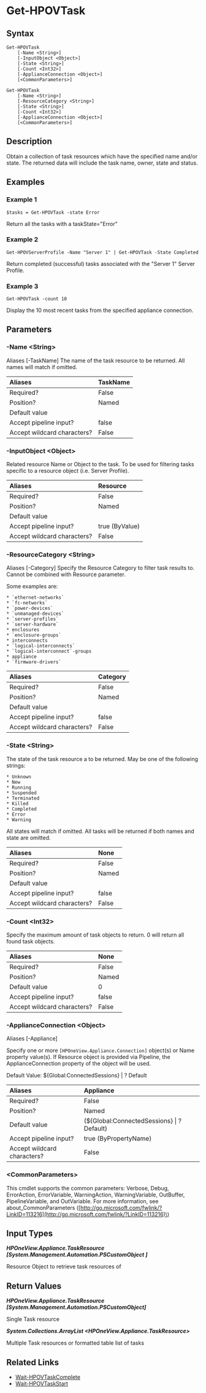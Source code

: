 ﻿---
description: Retrieve Task resource(s).
---

# Get-HPOVTask

## Syntax

```text
Get-HPOVTask
    [-Name <String>]
    [-InputObject <Object>]
    [-State <String>]
    [-Count <Int32>]
    [-ApplianceConnection <Object>]
    [<CommonParameters>]
```

```text
Get-HPOVTask
    [-Name <String>]
    [-ResourceCategory <String>]
    [-State <String>]
    [-Count <Int32>]
    [-ApplianceConnection <Object>]
    [<CommonParameters>]
```

## Description

Obtain a collection of task resources which have the specified name and/or state.  The returned data will include the task name, owner, state and status.

## Examples

###  Example 1 

```text
$tasks = Get-HPOVTask -state Error

```

Return all the tasks with a taskState="Error"

###  Example 2 

```text
Get-HPOVServerProfile -Name "Server 1" | Get-HPOVTask -State Completed

```

Return completed (successful) tasks associated with the "Server 1" Server Profile.

###  Example 3 

```text
Get-HPOVTask -count 10

```

Display the 10 most recent tasks from the specified appliance connection.

## Parameters

### -Name &lt;String&gt;

Aliases [-TaskName]
The name of the task resource to be returned.  All names will match if omitted.

| Aliases | TaskName |
| :--- | :--- |
| Required? | False |
| Position? | Named |
| Default value |  |
| Accept pipeline input? | false |
| Accept wildcard characters? | False |

### -InputObject &lt;Object&gt;

Related resource Name or Object to the task. To be used for filtering tasks specific to a resource object (i.e. Server Profile).

| Aliases | Resource |
| :--- | :--- |
| Required? | False |
| Position? | Named |
| Default value |  |
| Accept pipeline input? | true (ByValue) |
| Accept wildcard characters? | False |

### -ResourceCategory &lt;String&gt;

Aliases [-Category]
Specify the Resource Category to filter task results to.  Cannot be combined with Resource parameter.

Some examples are:

	* `ethernet-networks`
	* `fc-networks`
	* `power-devices`
	* `unmanaged-devices`
	* `server-profiles`
	* `server-hardware`
	* enclosures
	* `enclosure-groups`
	* interconnects
	* `logical-interconnects`
	* `logical-interconnect`-groups
	* appliance
	* `firmware-drivers`

| Aliases | Category |
| :--- | :--- |
| Required? | False |
| Position? | Named |
| Default value |  |
| Accept pipeline input? | false |
| Accept wildcard characters? | False |

### -State &lt;String&gt;

The state of the task resource a to be returned. May be one of the following strings:
            
	* Unknown
	* New
	* Running
	* Suspended
	* Terminated
	* Killed
	* Completed
	* Error
	* Warning
	
All states will match if omitted.  All tasks will be returned if both names and state are omitted.

| Aliases | None |
| :--- | :--- |
| Required? | False |
| Position? | Named |
| Default value |  |
| Accept pipeline input? | false |
| Accept wildcard characters? | False |

### -Count &lt;Int32&gt;

Specify the maximum amount of task objects to return.  0 will return all found task objects.

| Aliases | None |
| :--- | :--- |
| Required? | False |
| Position? | Named |
| Default value | 0 |
| Accept pipeline input? | false |
| Accept wildcard characters? | False |

### -ApplianceConnection &lt;Object&gt;

Aliases [-Appliance]

Specify one or more `[HPOneView.Appliance.Connection]` object(s) or Name property value(s). If Resource object is provided via Pipeline, the ApplianceConnection property of the object will be used.

Default Value: ${Global:ConnectedSessions} | ? Default

| Aliases | Appliance |
| :--- | :--- |
| Required? | False |
| Position? | Named |
| Default value | (${Global:ConnectedSessions} &vert; ? Default) |
| Accept pipeline input? | true (ByPropertyName) |
| Accept wildcard characters? | False |

### &lt;CommonParameters&gt;

This cmdlet supports the common parameters: Verbose, Debug, ErrorAction, ErrorVariable, WarningAction, WarningVariable, OutBuffer, PipelineVariable, and OutVariable. For more information, see about\_CommonParameters \([http://go.microsoft.com/fwlink/?LinkID=113216](http://go.microsoft.com/fwlink/?LinkID=113216)\)

## Input Types

_**HPOneView.Appliance.TaskResource [System.Management.Automation.PSCustomObject ]**_

Resource Object to retrieve task resources of

## Return Values

_**HPOneView.Appliance.TaskResource [System.Management.Automation.PSCustomObject]**_

Single Task resource

_**System.Collections.ArrayList <HPOneView.Appliance.TaskResource>**_

Multiple Task resources or formatted table list of tasks

## Related Links

* [Wait-HPOVTaskComplete](wait-hpovtaskcomplete.md)
* [Wait-HPOVTaskStart](wait-hpovtaskstart.md)
